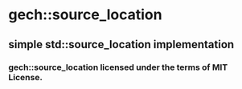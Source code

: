 # gech::source_location
## simple std::source_location implementation

### gech::source_location licensed under the terms of MIT License.
